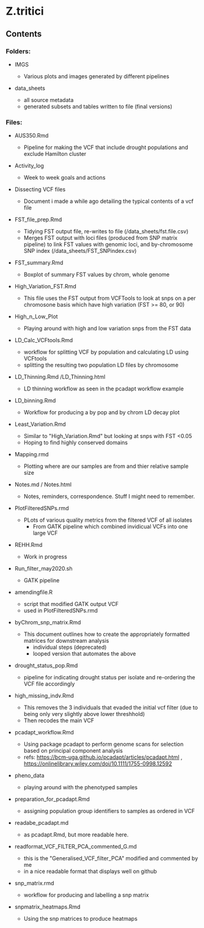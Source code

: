 # Z.tritici

## Contents

### Folders:
* IMGS
  - Various plots and images generated by different pipelines

* data_sheets
  - all source metadata
  - generated subsets and tables written to file (final versions)

### Files:
* AUS350.Rmd
  - Pipeline for making the VCF that include drought populations and exclude Hamilton cluster

* Activity_log
  - Week to week goals and actions

* Dissecting VCF files
  - Document i made a while ago detailing the typical contents of a vcf file

* FST_file_prep.Rmd
  - Tidying FST output file, re-writes to file (/data_sheets/fst.file.csv)
  - Merges FST output with loci files (produced from SNP matrix pipeline) to link FST values with genomic loci, and   by-chromosome SNP index (/data_sheets/FST_SNPindex.csv)

* FST_summary.Rmd
  -  Boxplot of summary FST values by chrom, whole genome

* High_Variation_FST.Rmd
  - This file uses the FST output from VCFTools to look at snps on a per chromosone basis which have high variation (FST >= 80, or 90)

* High_n_Low_Plot
  - Playing around with high and low variation snps from the FST data
 
* LD_Calc_VCFtools.Rmd
  - workflow for splitting VCF by population and calculating LD using VCFtools
  - splitting the resulting two population LD files by chromosome
  
* LD_Thinning.Rmd /LD_Thinning.html
  - LD thinning workflow as seen in the pcadapt workflow example

* LD_binning.Rmd
  - Workflow for producing a by pop and by chrom LD decay plot

* Least_Variation.Rmd
  - Similar to "High_Variation.Rmd" but looking at snps with FST <0.05
  - Hoping to find highly conserved domains

* Mapping.rmd
  - Plotting where are our samples are from and thier relative sample size

* Notes.md / Notes.html
  - Notes, reminders, correspondence. Stuff I might need to remember.

* PlotFilteredSNPs.rmd
  - PLots of various quality metrics from the filtered VCF of all isolates
    - From GATK pipeline which combined invidicual VCFs into one large VCF

* REHH.Rmd
  - Work in progress

* Run_filter_may2020.sh
  - GATK pipeline

* amendingfile.R
  - script that modified GATK output VCF
  - used in PlotFilteredSNPs.rmd

* byChrom_snp_matrix.Rmd
  - This document outlines how to create the appropriately formatted matrices for downstream analysis
    - individual steps (deprecated)
    - looped version that automates the above

* drought_status_pop.Rmd
  - pipeline for indicating drought status per isolate and re-ordering the VCF file accordingly

* high_missing_indv.Rmd
  - This removes the 3 individuals that evaded the initial vcf filter (due to being only very slightly above lower threshhold)
  - Then recodes the main VCF

* pcadapt_workflow.Rmd
  - Using package pcadapt to perform genome scans for selection based on principal component analysis 
  - refs: https://bcm-uga.github.io/pcadapt/articles/pcadapt.html , https://onlinelibrary.wiley.com/doi/10.1111/1755-0998.12592

* pheno_data
  - playing around with the phenotyped samples

* preparation_for_pcadapt.Rmd
  - assigning population group identifiers to samples as ordered in VCF

* readabe_pcadapt.md
  - as  pcadapt.Rmd, but more readable here.

* readformat_VCF_FILTER_PCA_commented_G.md
  - this is the "Generalised_VCF_filter_PCA" modified and commented by me
  - in a nice readable format that displays well on github

* snp_matrix.rmd
  - workflow for producing and labelling a snp matrix

* snpmatrix_heatmaps.Rmd
  - Using the snp matrices to produce heatmaps

